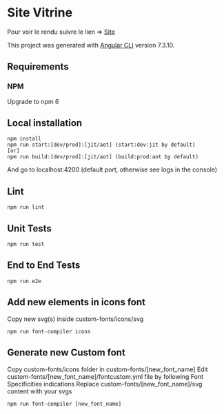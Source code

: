# Site Vitrine

Pour voir le rendu suivre le lien => [Site](https://jeremyfouquet.github.io/SiteVitrine/)

This project was generated with [Angular CLI](https://github.com/angular/angular-cli) version 7.3.10.


## Requirements

### NPM
Upgrade to npm 6

## Local installation
```
npm install
npm run start:[dev/prod]:[jit/aot] (start:dev:jit by default)
[or]
npm run build:[dev/prod]:[jit/aot] (build:prod:aot by default)
```
And go to localhost:4200 (default port, otherwise see logs in the console)

## Lint
```
npm run lint
```

## Unit Tests
```
npm run test
```

## End to End Tests
```
npm run e2e
```

## Add new elements in icons font
Copy new svg(s) inside custom-fonts/icons/svg
```
npm run font-compiler icons
```

## Generate new Custom font
Copy custom-fonts/icons folder in custom-fonts/[new_font_name]
Edit custom-fonts/[new_font_name]/fontcustom.yml file by following Font Specificities indications
Replace custom-fonts/[new_font_name]/svg content with your svgs
```
npm run font-compiler [new_font_name]
```
